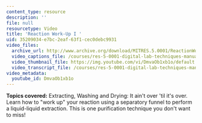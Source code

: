 ```yaml
---
content_type: resource
description: ''
file: null
resourcetype: Video
title: 'Reaction Work-Up I '
uid: 35209034-e7bc-2eaf-63f1-cec0debc9931
video_files:
  archive_url: http://www.archive.org/download/MITRES.5.0001/ReactionWork-upI_MitDigitalLabTechniquesManual.mp4
  video_captions_file: /courses/res-5-0001-digital-lab-techniques-manual-spring-2007/1d4a62e545955ac98e23c1664c62630a_DmvaOb1xb1o.vtt
  video_thumbnail_file: https://img.youtube.com/vi/DmvaOb1xb1o/default.jpg
  video_transcript_file: /courses/res-5-0001-digital-lab-techniques-manual-spring-2007/b612fdea8d16709caa439fc77172de07_DmvaOb1xb1o.pdf
video_metadata:
  youtube_id: DmvaOb1xb1o
---
```


**Topics covered:** Extracting, Washing and Drying: It ain't over 'til it's over. Learn how to "work up" your reaction using a separatory funnel to perform a liquid-liquid extraction. This is one purification technique you don't want to miss!